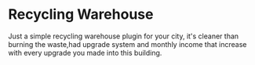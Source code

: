 # Recycling Warehouse
Just a simple recycling warehouse plugin for your city, it's cleaner than burning the waste,had upgrade system and monthly income that increase with every upgrade you made into this building.
